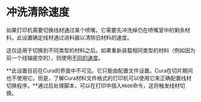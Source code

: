 冲洗清除速度
====
如果打印机需要切换线材通过某个喷嘴，它需要先冲洗掉仍在喷嘴室中的剩余材料。此设置确定线材通过进料器以清除旧材料的速度。

这仅适用于切换到不同类型的材料之后。如果重新装载相同类型的材料（例如因为前一个线轴是空的），则使用[不同的速度](material_end_of_filament_purge_speed.md)。

**此设置目前在Cura的界面中不可见。它只能由配置文件设置。Cura在切片期间也不使用它。但是，了解Cura材料文件格式的打印机可以使用它来正确配置线材切换程序。**通过后处理脚本，可以在打印中插入`M600`命令，这将触发线材切换。
